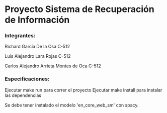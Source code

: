 # Proyecto Sistema de Recuperación de Información

### Integrantes:

Richard García De la Osa C-512

Luis Alejandro Lara Rojas C-512

Carlos Alejandro Arrieta Montes de Oca C-512

### Especificaciones:

Ejecutar make run para correr el proyecto
Ejecutar make install para instalar las dependencias

Se debe tener instalado el modelo 'en_core_web_sm' con spacy.
